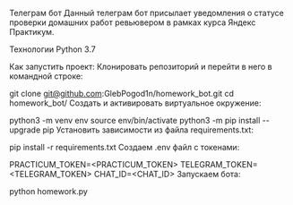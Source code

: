 Телеграм бот
Данный телеграм бот присылает уведомления о статусе проверки домашних работ ревьювером в рамках курса Яндекс Практикум.

Технологии
Python 3.7

Как запустить проект:
Клонировать репозиторий и перейти в него в командной строке:

git clone git@github.com:GlebPogod1n/homework_bot.git
cd homework_bot/
Cоздать и активировать виртуальное окружение:

python3 -m venv env
source env/bin/activate
python3 -m pip install --upgrade pip
Установить зависимости из файла requirements.txt:

pip install -r requirements.txt
Создаем .env файл с токенами:

PRACTICUM_TOKEN=<PRACTICUM_TOKEN>
TELEGRAM_TOKEN=<TELEGRAM_TOKEN>
CHAT_ID=<CHAT_ID>
Запускаем бота:

python homework.py
